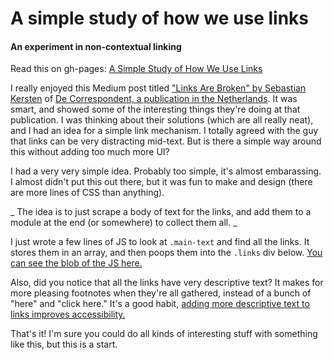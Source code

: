 # A simple study of how we use links
#### An experiment in non-contextual linking

Read this on gh-pages: [A Simple Study of How We Use Links](http://mswartz.github.io/links/)

I really enjoyed this Medium post titled ["Links Are Broken" by Sebastian Kersten](https://medium.com/de-correspondent/links-are-broken-these-three-alternatives-have-improved-our-readers-reading-experience-796c302c8930) of [De Correspondent, a publication in the Netherlands](https://decorrespondent.nl/home). It was smart, and showed some of the interesting things they're doing at that publication. I was thinking about their solutions (which are all really neat), and I had an idea for a simple link mechanism. I totally agreed with the guy that links can be very distracting mid-text. But is there a simple way around this without adding too much more UI?

I had a very very simple idea. Probably too simple, it's almost embarassing. I almost didn't put this out there, but it was fun to make and design (there are more lines of CSS than anything).

_ The idea is to just scrape a body of text for the links, and add them to a module at the end (or somewhere) to collect them all. _

I just wrote a few lines of JS to look at `.main-text` and find all the links. It stores them in an array, and then poops them into the `.links` div below. [You can see the blob of the JS here.](https://github.com/mswartz/links/blob/master/app.js)

Also, did you notice that all the links have very descriptive text? It makes for more pleasing footnotes when they're all gathered, instead of a bunch of "here" and "click here." It's a good habit, [adding more descriptive text to links improves accessibility.](http://blog.silktide.com/2013/01/i-thought-title-text-improved-accessibility-i-was-wrong/)

That's it! I'm sure you could do all kinds of interesting stuff with something like this, but this is a start. 
